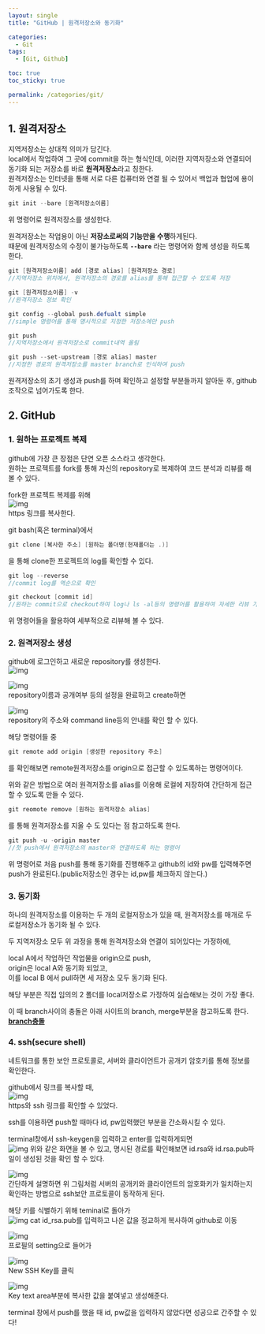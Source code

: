 ```yaml
---
layout: single
title: "GitHub | 원격저장소와 동기화" 

categories:
  - Git
tags:
  - [Git, Github]

toc: true
toc_sticky: true

permalink: /categories/git/
---
```


## 1. 원격저장소


 지역저장소는 상대적 의미가 담긴다.  
 local에서 작업하여 그 곳에 commit을 하는 형식인데,
 이러한 지역저장소와 연결되어 동기화 되는 저장소를 바로 **원격저장소**라고 칭한다.  
 원격저장소는 인터넷을 통해 서로 다른 컴퓨터와 연결 될 수 있어서 백업과 협업에 용이하게 사용될 수 있다.  






```java
git init --bare [원격저장소이름] 
```   
 위 명령어로 원격저장소를 생성한다.  


 원격저장소는 작업용이 아닌 **저장소로써의 기능만을 수행**하게된다.  
 때문에 원격저장소의 수정이 불가능하도록 **`--bare`** 라는 명령어와 함께 생성을 하도록 한다. 

```java
git [원격저장소이름] add [경로 alias] [원격저장소 경로]
//지역저장소 위치에서, 원격저장소의 경로를 alias를 통해 접근할 수 있도록 저장

git [원격저장소이름] -v
//원격저장소 정보 확인 

git config --global push.defualt simple
//simple 명령어를 통해 명시적으로 지정한 저장소에만 push

git push
//지역저장소에서 원격저장소로 commit내역 올림

git push --set-upstream [경로 alias] master
//지정한 경로의 원격저장소를 master branch로 인식하여 push
```   
 원격저장소의 초기 생성과 push를 하며 확인하고 설정할 부분들까지 알아둔 후, github 조작으로 넘어가도록 한다.  








## 2. GitHub


### 1. 원하는 프로젝트 복제


github에 가장 큰 장점은 단연 오픈 소스라고 생각한다.  
원하는 프로젝트를 fork를 통해 자신의 repository로 복제하여 코드 분석과 리뷰를 해볼 수 있다.


fork한 프로젝트 복제를 위해         
![img](/assets/images/20220308/1.png)         
https 링크를 복사한다.         







git bash(혹은 terminal)에서   
```java
git clone [복사한 주소] [원하는 폴더명(현재폴더는 .)]
```
을 통해 clone한 프로젝트의 log를 확인할 수 있다.  






   
```java
git log --reverse
//commit log를 역순으로 확인

git checkout [commit id]
//원하는 commit으로 checkout하여 log나 ls -al등의 명령어를 활용하여 자세한 리뷰 가능
```
위 명령어들을 활용하여 세부적으로 리뷰해 볼 수 있다.




### 2. 원격저장소 생성


github에 로그인하고 새로운 repository를 생성한다.  
![img](/assets/images/20220308/2.png)




   
![img](/assets/images/20220308/3.png)   
repository이름과 공개여부 등의 설정을 완료하고 create하면     




![img](/assets/images/20220308/4.png)    
repository의 주소와 command line등의 안내를 확인 할 수 있다.   





   
해당 명령어들 중   
```java
git remote add origin [생성한 repository 주소]
```
를 확인해보면 remote원격저장소를 origin으로 접근할 수 있도록하는 명령어이다. 


   

위와 같은 방법으로 여러 원격저장소를 alias를 이용해 로컬에 저장하여 간단하게 접근할 수 있도록 만들 수 있다.  

```java
git reomote remove [원하는 원격저장소 alias]
```
를 통해 원격저장소를 지울 수 도 있다는 점 참고하도록 한다.  





```java
git push -u -origin master
//첫 push에서 원격저장소의 master와 연결하도록 하는 명령어
```
위 명령어로 처음 push를 통해 동기화를 진행해주고 github의 id와 pw를 입력해주면 push가 완료된다.(public저장소인 경우는 id,pw를 체크하지 않는다.)  






   

### 3. 동기화

하나의 원격저장소를 이용하는 두 개의 로컬저장소가 있을 때, 원격저장소를 매개로 두 로컬저장소가 동기화 될 수 있다.   


두 지역저장소 모두 위 과정을 통해 원격저장소와 연결이 되어있다는 가정하에,  
    
local A에서 작업하던 작업물을 origin으로 push,  
origin은 local A와 동기화 되었고,  
이를 local B 에서 pull하면 세 저장소 모두 동기화 된다.  


해당 부분은 직접 임의의 2 폴더를 local저장소로 가정하여 실습해보는 것이 가장 좋다.  
    



이 때 branch사이의 충돌은 아래 사이트의 branch, merge부분을 참고하도록 한다.  
**[branch충돌](https://kkrree.tistory.com/7?category=994242/)**    






### 4. ssh(secure shell)



네트워크를 통한 보안 프로토콜로, 서버와 클라이언트가 공개키 암호키를 통해 정보를 확인한다.  


github에서 링크를 복사할 때,  
![img](/assets/images/20220308/5.png)  
https와 ssh 링크를 확인할 수 있었다.  




ssh를 이용하면 push할 때마다 id, pw입력했던 부분을 간소화시킬 수 있다.



   
terminal창에서 ssh-keygen을 입력하고 enter를 입력하게되면  
![img](/assets/images/20220308/6.png)
위와 같은 화면을 볼 수 있고, 명시된 경로를 확인해보면 id.rsa와 id.rsa.pub파일이 생성된 것을 확인 할 수 있다.    



![img](/assets/images/20220308/7.png)  
간단하게 설명하면 위 그림처럼 서버의 공개키와 클라이언트의 암호화키가 일치하는지 확인하는 방법으로 ssh보안 프로토콜이 동작하게 된다.  


 
해당 키를 식별하기 위해 teminal로 돌아가  
![img](/assets/images/20220308/8.png)
cat id_rsa.pub를 입력하고 나온 값을 정교하게 복사하여 github로 이동    


![img](/assets/images/20220308/9.png)  
프로필의 setting으로 들어가    

![img](/assets/images/20220308/10.png)  
New SSH Key를 클릭    

![img](/assets/images/20220308/11.png)  
Key text area부분에 복사한 값을 붙여넣고 생성해준다.  




terminal 창에서 push를 했을 때 id, pw값을 입력하지 않았다면 성공으로 간주할 수 있다!  











    














